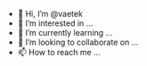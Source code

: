 - 👋 Hi, I’m @vaetek
- 👀 I’m interested in ...
- 🌱 I’m currently learning ...
- 💞️ I’m looking to collaborate on ...
- 📫 How to reach me ...

<!---
vaetek/vaetek is a ✨ special ✨ repository because its `README.md` (this file) appears on your GitHub profile.
You can click the Preview link to take a look at your changes.
--->
